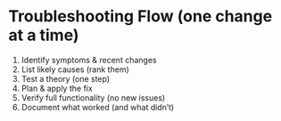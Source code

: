 # Troubleshooting Flow (one change at a time)
1) Identify symptoms & recent changes
2) List likely causes (rank them)
3) Test a theory (one step)
4) Plan & apply the fix
5) Verify full functionality (no new issues)
6) Document what worked (and what didn’t)

